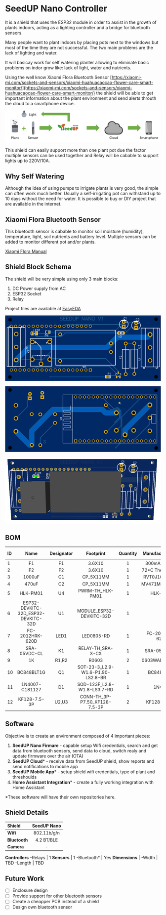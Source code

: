 # SeedUP Nano Controller
It is a shield that uses the ESP32 module in order to assist in the growth of plants indoors, acting as a lighting controller and a bridge for bluetooth sensors.

Many people want to plant indoors by placing pots next to the windows but most of the time they are not successful. The two main problems are the lack of lighting and water.

It will basicay work for self watering planter allowing to eliminate basic problems on indor grow like: lack of light, water and nutrients.

Using the well know Xiaomi Flora Bluetooth Sensor [https://xiaomi-mi.com/sockets-and-sensors/xiaomi-huahuacaocao-flower-care-smart-monitor/](https://xiaomi-mi.com/sockets-and-sensors/xiaomi-huahuacaocao-flower-care-smart-monitor/) the shield will be able to get important information about the plant environment and send alerts throuth the cloud to a smartphone device.


 ![SeedUp Nano Cloud](/docs/images/seedup_nano_cloud_v1.png "SeedUP Nano Cloud Diagram")

 This shield can easily support more than one plant pot due the factor multiple sensors can be used together and Relay will be cabable to support lights up to 220V/10A.

 ## Why Self Watering
 Although the idea of using pumps to irrigate plants is very good, the simple can often work much better. Usually a self-irrigating pot can withstand up to 10 days without the need for water. It is possible to buy or DIY project that are available in the internet.

 ## Xiaomi Flora Bluetooth Sensor
 This bluetooth sensor is cabable to monitor soil moisture (humidity), temperature, light, soil nutrients and battery level. Multiple sensors can be added to monitor different pot and/or plants.

 [Xiaomi Flora Manual](https://files.miot-global.com/files/plants_monitor/Plants_monitor-EN.pdf)

 ## Shield Block Schema
 The shield will be very simple using only 3 main blocks:
 
 1. DC Power supply from AC
 2. ESP32 Socket
 3. Relay

Project files are available at [EasyEDA](https://oshwlab.com/victor.halla/seedup-nano-controller)

![SeedUp Nano Board Top ](/docs/images/seedup_nano_board_top_v1.png "SeedUp Nano Board Top")

![SeedUp Nano Board Botton ](/docs/images/seedup_nano_board_botton_v1.png "SeedUp Nano Board Botton")

![SeedUp Nano Board 3D ](/docs/images/seedup_nano_board_3d_v1.png "SeedUp Nano Board #d")

 ## BOM

ID | Name | Designator | Footprint | Quantity | Manufacturer Part | Manufacturer | Supplier | Supplier Part
:-- | :-: | :-: | :-: | :-: | :-: | :-: | :-: | :-:
1 | F1 | F1 | 3.6X10 | 1 | 300mA 250VAC | ReliaPro | LCSC | C12107
2 | F2 | F2 | 3.6X10 | 1 | 72*C Thermal Fuse | ReliaPro | LCSC | C12107
3 | 1000uF | C1 | CP_5X11MM | 1 | RVT0J102M0810 | HONOR | LCSC | C42851
4 | 470uF | C2 | CP_5X11MM | 1 | MV471M6R3F105R | CapXon | LCSC | C65208
5 | HLK-PM01 | U4 | PWRM-TH_HLK-PM01 | 1 | HLK-PM01 | HI-LINK | LCSC | C209903
6 | ESP32-DEVKITC-32D_ESP32-DEVKITC-32D | U1 | MODULE_ESP32-DEVKITC-32D | 1 |  |  |  | 
7 | FC-2012HRK-620D | LED1 | LED0805-RD | 1 | FC-2012HRK-620D | NATIONSTAR | LCSC | C84256
8 | SRA-05VDC-CL | K1 | RELAY-TH_SRA-X-CX | 1 | SRA-05VDC-CL | Ningbo Songle Relay | LCSC | C99666
9 | 1K | R1,R2 | R0603 | 2 | 0603WAD1001T5E | UniOhm | LCSC | C51218
10 | BC848BLT1G | Q1 | SOT-23-3_L2.9-W1.6-P1.90-LS2.8-BR | 1 | BC848BLT1G | ON | LCSC | C163725
11 | 1N4007-C181127 | D1 | SOD-123F_L2.8-W1.8-LS3.7-RD | 1 | 1N4007 | Hottech | LCSC | C181127
12 | KF128-7.5-3P | U2,U3 | CONN-TH_3P-P7.50_KF128-7.5-3P | 2 | KF128-7.5-3P | Cixi Kefa Elec | LCSC | C474955


 ## Software
 Objective is to create an environment composed of 4 important pieces:
 1. **SeedUP Nano Firmare** - capable setup Wifi credentials, search and get data from bluetooth sensors, send data to cloud, switch realy and update firmware over the air (OTA) 
 2. **SeedUP Cloud*** - receive data from SeedUP shield, show reports and send notifications to mobile app
 3. **SeedUP Mobile App*** - setup shield wifi credentials, type of plant and threshoulds
 4. **Home Assistant Integration*** - create a fully working integration with Home Assistant

*These software will have their own repositories here.

## Shield Details

**Shield** | **SeedUP Nano**
:-- | :-:
**Wifi** | 802.11b/g/n 
**Bluetooth** | 4.2 BT/BLE 
**Camera** | -
**Controllers**
-Relays | 1
**Sensors** | 1
-Bluetooth* | Yes 
**Dimensions** |
-Width | TBD
-Length | TBD

## Future Work
- [ ] Enclosure design
- [ ] Provide support for other bluetooth sensors
- [ ] Create a cheapper PCB instead of a shield
- [ ] Design own bluetooth sensor
